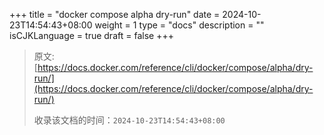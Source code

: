 +++
title = "docker compose alpha dry-run"
date = 2024-10-23T14:54:43+08:00
weight = 1
type = "docs"
description = ""
isCJKLanguage = true
draft = false
+++

> 原文: [https://docs.docker.com/reference/cli/docker/compose/alpha/dry-run/](https://docs.docker.com/reference/cli/docker/compose/alpha/dry-run/)
>
> 收录该文档的时间：`2024-10-23T14:54:43+08:00`
